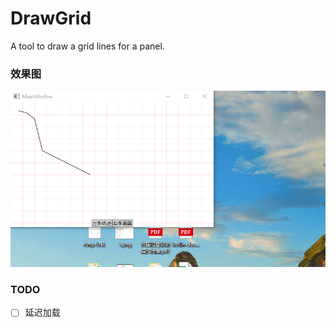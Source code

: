 # DrawGrid
A tool to draw a grid lines for a panel.

### 效果图
![](./Assets/20180906152859.gif)

### TODO

- [ ] 延迟加载